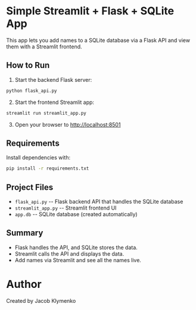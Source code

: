# Simple Streamlit + Flask + SQLite App

This app lets you add names to a SQLite database via a Flask API and view them with a Streamlit frontend.

## How to Run

1. Start the backend Flask server:

```bash
python flask_api.py
```

2. Start the frontend Streamlit app:

```bash
streamlit run streamlit_app.py
```

3. Open your browser to [http://localhost:8501](http://localhost:8501)

## Requirements

Install dependencies with: 
```bash
pip install -r requirements.txt
```

## Project Files
- `flask_api.py` -- Flask backend API that handles the SQLite database
- `streamlit_app.py` -- Streamlit frontend UI
- `app.db` -- SQLite database (created automatically)

## Summary
- Flask handles the API, and SQLite stores the data.
- Streamlit calls the API and displays the data.
- Add names via Streamlit and see all the names live.

# Author
Created by Jacob Klymenko
